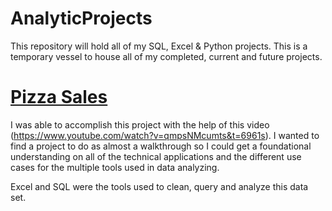 # AnalyticProjects
This repository will hold all of my SQL, Excel &amp; Python projects. This is a temporary vessel to house all of my completed, current and future projects.

# [Pizza Sales](https://github.com/AntujuanetteAnalytics/AnalyticProjects/blob/main/Pizza_Sales_Sql_Data_Final%20Project.xlsx)
 I was able to accomplish this project with the help of this video (https://www.youtube.com/watch?v=qmpsNMcumts&t=6961s). I wanted to find a project to do as almost a walkthrough so I could get a foundational understanding on all of the technical applications and the different use cases for the multiple tools used in data analyzing.

Excel and SQL were the tools used to clean, query and analyze this data set.
